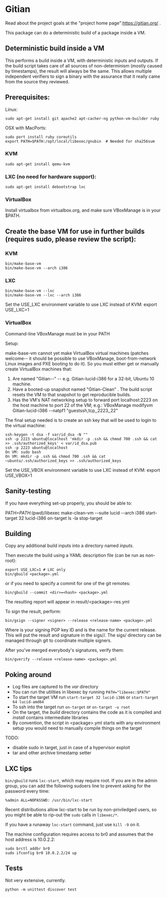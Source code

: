 # Gitian

Read about the project goals at the "project home page":https://gitian.org/ .

This package can do a deterministic build of a package inside a VM.

## Deterministic build inside a VM

This performs a build inside a VM, with deterministic inputs and outputs.  If the build script takes care of all sources of non-determinism (mostly caused by timestamps), the result will always be the same.  This allows multiple independent verifiers to sign a binary with the assurance that it really came from the source they reviewed.

## Prerequisites:

Linux:

    sudo apt-get install git apache2 apt-cacher-ng python-vm-builder ruby

OSX with MacPorts:

    sudo port install ruby coreutils
    export PATH=$PATH:/opt/local/libexec/gnubin  # Needed for sha256sum

### KVM

    sudo apt-get install qemu-kvm

### LXC (no need for hardware support):

    sudo apt-get install debootstrap lxc

### VirtualBox

Install virtualbox from virtualbox.org, and make sure VBoxManage is in your $PATH.

## Create the base VM for use in further builds (requires sudo, please review the script):

### KVM

    bin/make-base-vm
    bin/make-base-vm --arch i386

### LXC

    bin/make-base-vm --lxc
    bin/make-base-vm --lxc --arch i386

Set the USE_LXC environment variable to use LXC instead of KVM:
    export USE_LXC=1

### VirtualBox

Command-line VBoxManage must be in your PATH

Setup:

make-base-vm cannot yet make VirtualBox virtual machines (patches welcome-- it should be possible to use VBoxManage, boot-from-network Linux images and PXE booting to do it). So you must either get or manually create VirtualBox machines that:

1. Are named "Gitian-<suite>-<arch>" -- e.g. Gitian-lucid-i386 for a 32-bit, Ubuntu 10 machine.
2. Have a booted-up snapshot named "Gitian-Clean" .  The build script resets the VM to that snapshot to get reproducible builds.
3. Has the VM's NAT networking setup to forward port localhost:2223 on the host machine to port 22 of the VM; e.g.:
    VBoxManage modifyvm Gitian-lucid-i386 --natpf1 "guestssh,tcp,,2223,,22"

The final setup needed is to create an ssh key that will be used to login to the virtual machine:

    ssh-keygen -t dsa -f var/id_dsa -N ""
    ssh -p 2223 ubuntu@localhost 'mkdir -p .ssh && chmod 700 .ssh && cat >> .ssh/authorized_keys' < var/id_dsa.pub
    ssh -p 2223 ubuntu@localhost
    On VM: sudo bash
    On VM: mkdir -p .ssh && chmod 700 .ssh && cat ~ubuntu/.ssh/authorized_keys >> .ssh/authorized_keys

Set the USE_VBOX environment variable to use LXC instead of KVM:
    export USE_VBOX=1

## Sanity-testing

If you have everything set-up properly, you should be able to:

PATH=$PATH:$(pwd)/libexec
make-clean-vm --suite lucid --arch i386
start-target 32 lucid-i386
on-target ls -la
stop-target

## Building

Copy any additional build inputs into a directory named _inputs_.

Then execute the build using a YAML description file (can be run as non-root):

    export USE_LXC=1 # LXC only
    bin/gbuild <package>.yml

or if you need to specify a commit for one of the git remotes:

    bin/gbuild --commit <dir>=<hash> <package>.yml

The resulting report will appear in result/\<package\>-res.yml

To sign the result, perform:

    bin/gsign --signer <signer> --release <release-name> <package>.yml

Where <signer> is your signing PGP key ID and <release-name> is the name for the current release.  This will put the result and signature in the sigs/<package>/<release-name>.  The sigs/<package> directory can be managed through git to coordinate multiple signers.

After you've merged everybody's signatures, verify them:

    bin/gverify --release <release-name> <package>.yml


## Poking around

* Log files are captured to the _var_ directory
* You can run the utilities in libexec by running `PATH="libexec:$PATH"`
* To start the target VM run `start-target 32 lucid-i386` or `start-target 64 lucid-amd64`
* To ssh into the target run `on-target` or `on-target -u root`
* On the target, the _build_ directory contains the code as it is compiled and _install_ contains intermediate libraries
* By convention, the script in \<package\>.yml starts with any environment setup you would need to manually compile things on the target

TODO:
- disable sudo in target, just in case of a hypervisor exploit
- tar and other archive timestamp setter

## LXC tips

`bin/gbuild` runs `lxc-start`, which may require root.  If you are in the admin group, you can add the following sudoers line to prevent asking for the password every time:

    %admin ALL=NOPASSWD: /usr/bin/lxc-start

Recent distributions allow lxc-start to be run by non-priviledged users, so you might be able to rip-out the `sudo` calls in `libexec/*`.

If you have a runaway `lxc-start` command, just use `kill -9` on it.

The machine configuration requires access to br0 and assumes that the host address is 10.0.2.2:

    sudo brctl addbr br0
    sudo ifconfig br0 10.0.2.2/24 up

## Tests

Not very extensive, currently.

`python -m unittest discover test`
